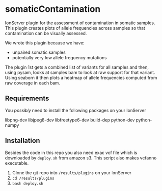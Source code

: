 # somaticContamination

IonServer plugin for the assessment of contamination in somatic samples. This plugin creates plots of allele frequencies across samples so that contamination can be visually assessed.

We wrote this plugin because we have:
* unpaired somatic samples
* potentially very low allele frequency mutations

The plugin 1st gets a combined list of variants for all samples and then, using pysam, looks at samples bam to look at raw support for that variant. Using seaborn it then plots a heatmap of allele frequencies computed from raw coverage in each bam.

## Requirements

You *possibly* need to install the following packages on your IonServer

libpng-dev
libjpeg8-dev
libfreetype6-dev
build-dep
python-dev
python-numpy

## Installation

Besides the code in this repo you also need exac vcf file which is downloaded by `deploy.sh` from amazon s3. This script also makes vcfanno executable.

1. Clone the git repo into `/results/plugins` on your IonServer
2. `cd /results/plugins`
3. `bash deploy.sh`

